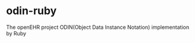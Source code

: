 odin-ruby
=========

The openEHR project ODIN(Object Data Instance Notation) implementation by Ruby
